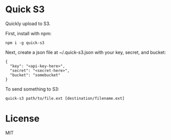 # Quick S3 #

Quickly upload to S3.

First, install with npm:

    npm i -g quick-s3

Next, create a json file at ~/.quick-s3.json with your key, secret, and bucket:

    {
      "key": "<api-key-here>",
      "secret": "<secret-here>",
      "bucket": "somebucket"
    }

To send something to S3:

    quick-s3 path/to/file.ext [destination/filename.ext]

# License #

MIT
